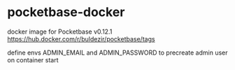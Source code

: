 # pocketbase-docker
docker image for Pocketbase v0.12.1 https://hub.docker.com/r/buldezir/pocketbase/tags

define envs ADMIN_EMAIL and ADMIN_PASSWORD to precreate admin user on container start